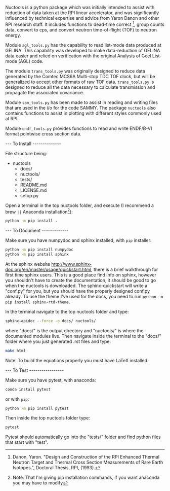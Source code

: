 Nuctools is a python package which was initially intended to assist with reduction
of data taken at the RPI linear accelerator, and was significantly influenced by 
technical expertise and advice from Yaron Danon and other RPI research staff. It 
includes functions to dead-time correct [^1], group counts data, convert to cps, 
and convert neutron time-of-flight (TOF) to neutron energy.

Module `agl_tools.py` has the capability to read list-mode data produced at GELINA. 
This capability was developed to make data-reduction of GELINA data easier and relied 
on verification with the original Analysis of Geel List-mode (AGL) code. 

The module `trans_tools.py` was originally designed to reduce data generated by the 
Comtec MCS6A Multi-stop TDC TOF clock, but will be generalized to accept other 
formats of raw TOF data. `trans_tools.py` is designed to reduce all the data 
necessary to calculate transmission and propagate the associated covariance.

Module `sam_tools.py` has been made to assist in reading and writing files that 
are used in the i/o for the code SAMMY. The package `nuctools` also contains 
functions to assist in plotting with different styles commonly used at RPI.

Module `endf_tools.py` provides functions to read and write ENDF/B-VI format 
pointwise cross section data.

--- To Install --------------

File structure being:

+ nuctools
   - docs/
   - nuctools/
   - tests/
   - README.md
   - LICENSE.md
   - setup.py

Open a terminal in the top nuctools folder, and execute (I recommend a brew `||` Anaconda installation[^2]):

```bash
python -m pip install .
```

--- To Document -------------

Make sure you have numpydoc and sphinx installed, with `pip` installer:

```bash
python -m pip install numpydoc
python -m pip install sphinx
```

At the sphinx website http://www.sphinx-doc.org/en/master/usage/quickstart.html,
there is a brief walkthrough for first time sphinx users. This is a good place 
find info on sphinx, however you shouldn't have to create the documentation, it
should be good to go when the nuctools is downloaded. The sphinx-quickstart will
write a "conf.py" for you, but you should have the properly designed conf.py 
already. To use the theme I've used for the docs, you need to run 
`python -m pip install sphinx-rtd-theme`.

In the terminal navigate to the top nuctools folder and type:

```bash
sphinx-apidoc --force -o docs/ nuctools/
```

where "docs/" is the output directory and "nuctools/" is where the documented
modules live. Then navigate inside the terminal to the "docs/" folder where you
just generated .rst files and type:

```bash
make html
```

Note: To build the equations properly you must have LaTeX installed.

--- To Test -----------------

Make sure you have pytest, with anaconda:

```bash
conda install pytest
```

or with `pip`:

```bash
python -m pip install pytest
```

Then inside the top nuctools folder type:

```bash
pytest
```

Pytest should automatically go into the "tests/" folder and find python files that start
with "test".


[^1]: Danon, Yaron. "Design and Construction of the RPI Enhanced Thermal Neutron Target and Thermal Cross Section Measurements of Rare Earth Isotopes.", Doctoral Thesis, RPI, (1993).

[^2]: Note: That I'm giving pip installation commands, if you want anaconda you may have to modify

